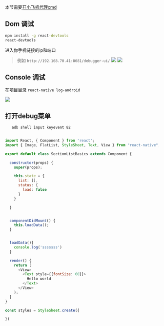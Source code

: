 
本节需要<a href="https://github.com/Jon-Millent/rn-book/blob/master/%E9%99%84%E5%BD%951-%E4%BB%A3%E7%90%86cmd.MD">开小飞机代理cmd</a> 

## Dom 调试

```cmd
npm install -g react-devtools
react-devtools
```
进入你手机链接的ip和端口
> 例如 `http://192.168.70.41:8081/debugger-ui/`
![](https://user-gold-cdn.xitu.io/2019/1/11/1683c26519e0a64c?w=1078&h=280&f=png&s=40663)
![](https://user-gold-cdn.xitu.io/2019/1/11/1683c268f600fbf4?w=800&h=600&f=png&s=61130)

## Console 调试

在项目目录 `react-native log-android`  

![](https://user-gold-cdn.xitu.io/2019/1/11/1683c26f843d9f1c?w=997&h=523&f=png&s=77990)


## 打开debug菜单

```cmd
   adb shell input keyevent 82
```


```js

import React, { Component } from 'react';
import { Image, FlatList, StyleSheet, Text, View } from "react-native";

export default class SectionListBasics extends Component {

  constructor(props) {
    super(props);

    this.state = {
      list: [],
      status: {
        load: false
      }
    }

  }


  componentDidMount() {
    this.loadData();
  }


  loadData(){
    console.log('sssssss')
  }

  render() {
    return (
      <View>
        <Text style={{fontSize: 60}}>
          Hello world
        </Text>
      </View>
    );
  }
}

const styles = StyleSheet.create({

})

```
